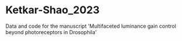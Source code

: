 # Ketkar-Shao_2023
Data and code for the manuscript 'Multifaceted luminance gain control beyond photoreceptors in Drosophila'
